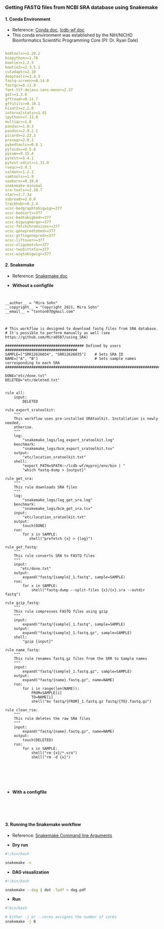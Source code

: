 ### Getting FASTQ files from NCBI SRA database using Snakemake 

#### 1. Conda Environment 

- Reference: [Conda doc](https://docs.conda.io/projects/conda/en/latest/index.html), [lcdb-wf doc](https://lcdb.github.io/lcdb-wf)
- This conda environment was established by the NIH/NICHD Bioinformatics Scientific Programming Core (PI: Dr. Ryan Dale) 


```yml

bedtools>=2.29.2
biopython>=1.76
bowtie>=1.2.3
bowtie2>=2.3.5.1
cutadapt>=2.10
deeptools>=3.4.3
fastq-screen>=0.14.0
fastqc>=0.11.9
font-ttf-dejavu-sans-mono>=2.37
gat>=1.3.6
gffread>=0.11.7
gffutils>=0.10.1
hisat2>=2.2.0
intervalstats>=1.01
ipython>=7.13.0
multiqc>=1.8
pandas>=1.0.3
pandoc>=2.9.2.1
picard>=2.22.3
preseq>=2.0.3
pybedtools>=0.8.1
pyfaidx>=0.5.8
pysam>=0.15.4
pytest>=5.4.1
pytest-xdist>=1.31.0
rseqc>=3.0.1
salmon>=1.2.1
samtools>=1.9
seaborn>=0.10.0
snakemake-minimal
sra-tools>=2.10.7
star>=2.7.3a
subread>=2.0.0
trackhub>=0.2.4
ucsc-bedgraphtobigwig>=377
ucsc-bedsort>=377
ucsc-bedtobigbed>=377
ucsc-bigwigmerge>=377
ucsc-fetchchromsizes>=377
ucsc-genepredtobed>=377
ucsc-gtftogenepred>=377
ucsc-liftover>=377
ucsc-oligomatch>=377
ucsc-twobittofa>=377
ucsc-wigtobigwig>=377

```

#### 2. Snakemake 

- Reference: [Snakemake doc](https://snakemake.readthedocs.io/en/stable)

- **Without a configfile**


```Snakefile


__author__ = "Mira Sohn"
__copyright__ = "Copyright 2021, Mira Sohn"
__email__ = "tonton07@gmail.com"



# This workflow is designed to download fastq files from SRA database. 
# It's possible to perform manually as well (see https://github.com/Mira0507/using_SRA)

#################################### Defined by users #################################
SAMPLE=["SRR12626034", "SRR12626035"]    # Sets SRA ID
NAME=["A", "B"]                          # Sets sample names corresponding to each SRA 
#######################################################################################

DONE="etc/done.txt"
DELETED="etc/deleted.txt"


rule all: 
    input:
        DELETED

rule export_sratoolkit: 
    """
    This workflow uses pre-installed SRAtoolkit. Installation is newly needed, 
    otherise.
    """
    log: 
        "snakemake_logs/log_export_sratoolkit.log"
    benchmark: 
        "snakemake_logs/bcm_export_sratoolkit.tsv" 
    output: 
        "etc/location_sratoolkit.txt" 
    shell:
        "export PATH=$PATH:~/lcdb-wf/myproj/env/bin | "
        "which fastq-dump > {output}" 

rule get_sra: 
    """
    This rule downloads SRA files
    """
    log:
        "snakemake_logs/log_get_sra.log"
    benchmark:
        "snakemake_logs/bcm_get_sra.tsv"
    input: 
        "etc/location_sratoolkit.txt"
    output: 
        touch(DONE)
    run: 
        for x in SAMPLE:
           shell("prefetch {x} > {log}") 

rule get_fastq: 
    """
    This rule converts SRA to FASTQ files
    """
    input:
       "etc/done.txt" 
    output: 
        expand("fastq/{sample}_1.fastq", sample=SAMPLE)
    run:
        for x in SAMPLE:
            shell("fastq-dump --split-files {x}/{x}.sra --outdir fastq")

rule gzip_fastq:
    """
    This rule compresses FASTQ files using gzip
    """
    input: 
        expand("fastq/{sample}_1.fastq", sample=SAMPLE)    
    output: 
        expand("fastq/{sample}_1.fastq.gz", sample=SAMPLE) 
    shell:
        "gzip {input}"

rule name_fastq:
    """
    This rule renames fastq.gz files from the SRR to Sample names
    """
    input: 
        expand("fastq/{sample}_1.fastq.gz", sample=SAMPLE) 
    output: 
        expand("fastq/{name}.fastq.gz", name=NAME)
    run:
        for i in range(len(NAME)):
            FROM=SAMPLE[i]
            TO=NAME[i]
            shell("mv fastq/{FROM}_1.fastq.gz fastq/{TO}.fastq.gz")

rule clean_rsa: 
    """
    This rule deletes the raw SRA files 
    """
    input: 
        expand("fastq/{name}.fastq.gz", name=NAME)
    output: 
        touch(DELETED)
    run:
        for x in SAMPLE:
            shell("rm {x}/*.sra")
            shell("rm -d {x}")
    






```


- **With a configfile** 


```Snakefile





```


#### 3. Running the Snakemake workflow

- Reference: [Snakemake Command line Arguments](https://snakemake.readthedocs.io/en/stable/executing/cli.html)

- **Dry run**


```bash
#!/bin/bash

snakemake -n

```


- **DAG visualization** 


```bash
#!/bin/bash

snakemake --dag | dot -Tpdf > dag.pdf

```


- **Run**


```bash
#!bin/bash

# Either -j or --cores assignes the number of cores
snakemake -j 8

```
